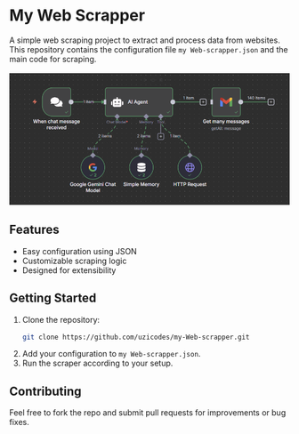 # My Web Scrapper

A simple web scraping project to extract and process data from websites. This repository contains the configuration file `my Web-scrapper.json` and the main code for scraping.
<br> </br>
![Screenshot](screenshot.png)
## Features
- Easy configuration using JSON
- Customizable scraping logic
- Designed for extensibility

## Getting Started
1. Clone the repository:
   ```sh
   git clone https://github.com/uzicodes/my-Web-scrapper.git
   ```
2. Add your configuration to `my Web-scrapper.json`.
3. Run the scraper according to your setup.


## Contributing
Feel free to fork the repo and submit pull requests for improvements or bug fixes.


